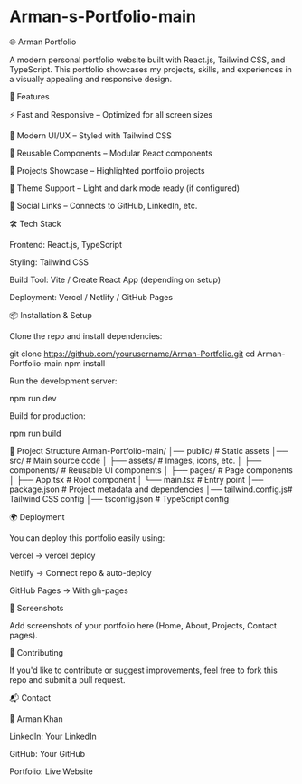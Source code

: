 # Arman-s-Portfolio-main
🌐 Arman Portfolio

A modern personal portfolio website built with React.js, Tailwind CSS, and TypeScript.
This portfolio showcases my projects, skills, and experiences in a visually appealing and responsive design.

🚀 Features

⚡ Fast and Responsive – Optimized for all screen sizes

🎨 Modern UI/UX – Styled with Tailwind CSS

🔄 Reusable Components – Modular React components

📂 Projects Showcase – Highlighted portfolio projects

🌙 Theme Support – Light and dark mode ready (if configured)

🔗 Social Links – Connects to GitHub, LinkedIn, etc.

🛠️ Tech Stack

Frontend: React.js, TypeScript

Styling: Tailwind CSS

Build Tool: Vite / Create React App (depending on setup)

Deployment: Vercel / Netlify / GitHub Pages

📦 Installation & Setup

Clone the repo and install dependencies:

git clone https://github.com/yourusername/Arman-Portfolio.git
cd Arman-Portfolio-main
npm install


Run the development server:

npm run dev


Build for production:

npm run build

📁 Project Structure
Arman-Portfolio-main/
│── public/           # Static assets
│── src/              # Main source code
│   ├── assets/       # Images, icons, etc.
│   ├── components/   # Reusable UI components
│   ├── pages/        # Page components
│   ├── App.tsx       # Root component
│   └── main.tsx      # Entry point
│── package.json      # Project metadata and dependencies
│── tailwind.config.js# Tailwind CSS config
│── tsconfig.json     # TypeScript config

🌍 Deployment

You can deploy this portfolio easily using:

Vercel → vercel deploy

Netlify → Connect repo & auto-deploy

GitHub Pages → With gh-pages

📸 Screenshots

Add screenshots of your portfolio here (Home, About, Projects, Contact pages).

🤝 Contributing

If you'd like to contribute or suggest improvements, feel free to fork this repo and submit a pull request.

📬 Contact

👤 Arman Khan

LinkedIn: Your LinkedIn

GitHub: Your GitHub

Portfolio: Live Website
